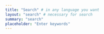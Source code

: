 ```yaml
---
title: "Search" # in any language you want
layout: "search" # necessary for search
summary: "search"
placeholder: "Enter keywords"
---
```

